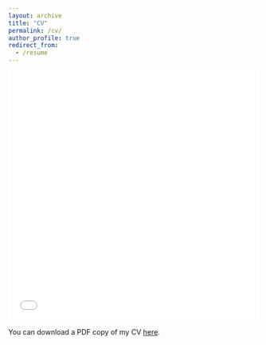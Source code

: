 ```yaml
---
layout: archive
title: "CV"
permalink: /cv/
author_profile: true
redirect_from:
  - /resume
---
```


<iframe src="/files/pdf/CV_MuditDhawan_022022.pdf" width="100%" height="500" frameborder="no" border="0" marginwidth="0" marginheight="0"></iframe>

You can download a PDF copy of my CV [here](/files/pdf/CV_MuditDhawan_022022.pdf).